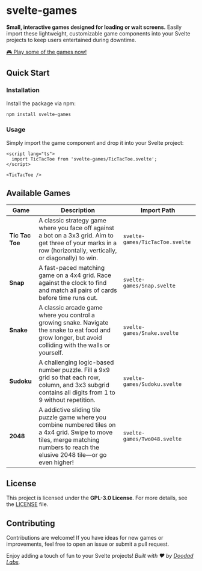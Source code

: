 # svelte-games

**Small, interactive games designed for loading or wait screens.** Easily import these lightweight, customizable game components into your Svelte projects to keep users entertained during downtime.

[🎮 Play some of the games now!](https://doodad-labs.github.io/svelte-games/)

## Quick Start

### Installation

Install the package via npm:

```bash
npm install svelte-games
```

### Usage

Simply import the game component and drop it into your Svelte project:

```svelte
<script lang="ts">
  import TicTacToe from 'svelte-games/TicTacToe.svelte';
</script>

<TicTacToe />
```

## Available Games

Game | Description | Import Path                     
--- | --- | ---
**Tic Tac Toe** | A classic strategy game where you face off against a bot on a 3x3 grid. Aim to get three of your marks in a row (horizontally, vertically, or diagonally) to win. | `svelte-games/TicTacToe.svelte`
**Snap** | A fast-paced matching game on a 4x4 grid. Race against the clock to find and match all pairs of cards before time runs out. | `svelte-games/Snap.svelte`
**Snake** | A classic arcade game where you control a growing snake. Navigate the snake to eat food and grow longer, but avoid colliding with the walls or yourself. | `svelte-games/Snake.svelte`
**Sudoku** | A challenging logic-based number puzzle. Fill a 9x9 grid so that each row, column, and 3x3 subgrid contains all digits from 1 to 9 without repetition. | `svelte-games/Sudoku.svelte`
**2048** | A addictive sliding tile puzzle game where you combine numbered tiles on a 4x4 grid. Swipe to move tiles, merge matching numbers to reach the elusive 2048 tile—or go even higher! | `svelte-games/Two048.svelte`

## License

This project is licensed under the **GPL-3.0 License**. For more details, see the [LICENSE](LICENSE) file.

## Contributing

Contributions are welcome! If you have ideas for new games or improvements, feel free to open an issue or submit a pull request.

Enjoy adding a touch of fun to your Svelte projects!
*Built with ❤️ by [Doodad Labs](https://github.com/doodad-labs).*
